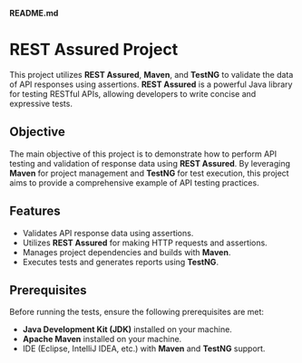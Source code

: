 **README.md**

# REST Assured Project

This project utilizes **REST Assured**, **Maven**, and **TestNG** to validate the data of API responses using assertions. **REST Assured** is a powerful Java library for testing RESTful APIs, allowing developers to write concise and expressive tests.

## Objective

The main objective of this project is to demonstrate how to perform API testing and validation of response data using **REST Assured**. By leveraging **Maven** for project management and **TestNG** for test execution, this project aims to provide a comprehensive example of API testing practices.

## Features

- Validates API response data using assertions.
- Utilizes **REST Assured** for making HTTP requests and assertions.
- Manages project dependencies and builds with **Maven**.
- Executes tests and generates reports using **TestNG**.

## Prerequisites

Before running the tests, ensure the following prerequisites are met:

- **Java Development Kit (JDK)** installed on your machine.
- **Apache Maven** installed on your machine.
- IDE (Eclipse, IntelliJ IDEA, etc.) with **Maven** and **TestNG** support.
